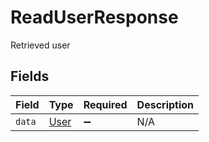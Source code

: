 # ReadUserResponse

Retrieved user


## Fields

| Field                               | Type                                | Required                            | Description                         |
| ----------------------------------- | ----------------------------------- | ----------------------------------- | ----------------------------------- |
| `data`                              | [User](../../models/shared/User.md) | :heavy_minus_sign:                  | N/A                                 |